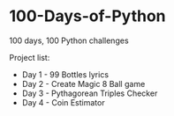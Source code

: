 # 100-Days-of-Python
100 days, 100 Python challenges

Project list: 

- Day 1 - 99 Bottles lyrics 
- Day 2 - Create Magic 8 Ball game 
- Day 3 - Pythagorean Triples Checker 
- Day 4 - Coin Estimator 
